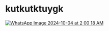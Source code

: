 # kutkutktuygk
[![WhatsApp Image 2024-10-04 at 2 00 18 AM](https://github.com/user-attachments/assets/6bd118fc-cdf2-4fe6-aec8-250a79ec8141)](https://sahabet1500.com/)
